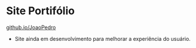 # Site Portifólio

[github.io/JoaoPedro](https://joaopedroos.github.io/Principal/)

- Site ainda em desenvolvimento para melhorar a experiência do usuário.
